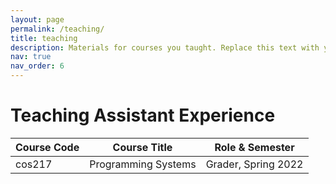 ```yaml
---
layout: page
permalink: /teaching/
title: teaching
description: Materials for courses you taught. Replace this text with your description.
nav: true
nav_order: 6
---
```


<!-- For now, this page is assumed to be a static description of your courses. You can convert it to a collection similar to `_projects/` so that you can have a dedicated page for each course.

Organize your courses by years, topics, or universities, however you like! -->

# Teaching Assistant Experience

| Course Code | Course Title                     | Role & Semester                     |
|-------------|----------------------------------|-------------------------------------|
| cos217      | Programming Systems              | Grader, Spring 2022 |
